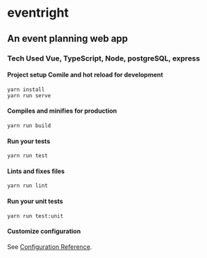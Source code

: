 # eventright
## An event planning web app
### Tech Used Vue, TypeScript, Node, postgreSQL, express
#### Project setup Comile and hot reload for development
```
yarn install
yarn run serve
```
#### Compiles and minifies for production
```
yarn run build
```

#### Run your tests
```
yarn run test
```

#### Lints and fixes files
```
yarn run lint
```

#### Run your unit tests
```
yarn run test:unit
```

#### Customize configuration
See [Configuration Reference](https://cli.vuejs.org/config/).
